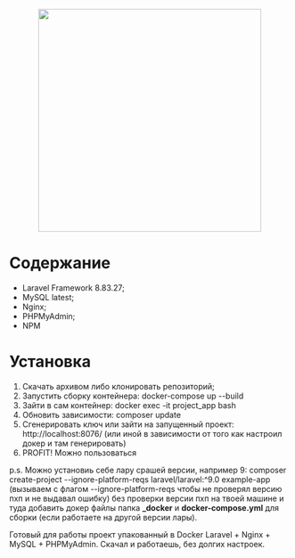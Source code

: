 <p align="center"><a href="https://laravel.com" target="_blank"><img src="https://raw.githubusercontent.com/laravel/art/master/logo-lockup/5%20SVG/2%20CMYK/1%20Full%20Color/laravel-logolockup-cmyk-red.svg" width="400"></a></p>

# Содержание
- Laravel Framework 8.83.27;
- MySQL latest;
- Nginx;
- PHPMyAdmin;
- NPM

# Установка

1. Скачать архивом либо клонировать репозиторий;
2. Запустить сборку контейнера: docker-compose up --build
3. Зайти в сам контейнер: docker exec -it project_app bash
4. Обновить зависимости: composer update
5. Сгенерировать ключ или зайти на запущенный проект: http://localhost:8076/ (или иной в зависимости от того как настроил докер и там генерировать)
5. PROFIT! Можно пользоваться

p.s. Можно установиь себе лару срашей версии, например 9: composer create-project --ignore-platform-reqs laravel/laravel:^9.0 example-app (вызываем с флагом --ignore-platform-reqs чтобы не проверял версию пхп и не выдавал ошибку)
без проверки версии пхп на твоей машине и туда добавить докер файлы папка **_docker** и **docker-compose.yml** для сборки (если работаете на другой версии лары).

Готовый для работы проект упакованный в Docker Laravel + Nginx + MySQL + PHPMyAdmin. Скачал и работаешь, без долгих настроек.
